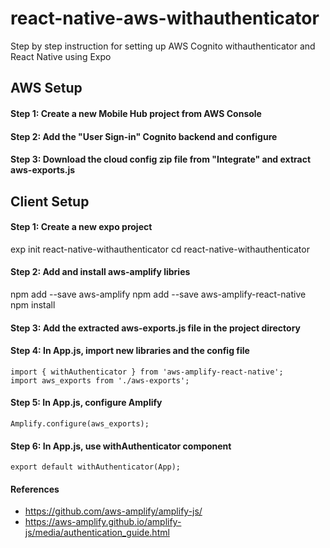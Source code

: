 # react-native-aws-withauthenticator
Step by step instruction for setting up AWS Cognito withauthenticator and React Native using Expo

## AWS Setup
#### Step 1: Create a new Mobile Hub project from AWS Console
#### Step 2: Add the "User Sign-in" Cognito backend and configure
#### Step 3: Download the cloud config zip file from "Integrate" and extract aws-exports.js

## Client Setup
#### Step 1: Create a new expo project
exp init react-native-withauthenticator
cd react-native-withauthenticator
#### Step 2: Add and install aws-amplify libries
npm add --save aws-amplify
npm add --save aws-amplify-react-native
npm install
#### Step 3: Add the extracted aws-exports.js file in the project directory
#### Step 4: In App.js, import new libraries and the config file
```import Amplify from 'aws-amplify';
import { withAuthenticator } from 'aws-amplify-react-native';
import aws_exports from './aws-exports';
```

#### Step 5: In App.js, configure Amplify
```Amplify.configure(aws_exports);```

#### Step 6: In App.js, use withAuthenticator component
```export default withAuthenticator(App);```

#### References
- https://github.com/aws-amplify/amplify-js/
- https://aws-amplify.github.io/amplify-js/media/authentication_guide.html
